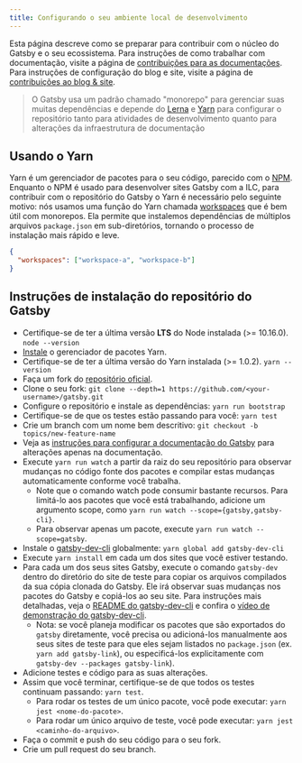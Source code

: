 ```yaml
---
title: Configurando o seu ambiente local de desenvolvimento
---
```


Esta página descreve como se preparar para contribuir com o núcleo do Gatsby e o seu ecossistema. Para instruções de como trabalhar com documentação, visite a página de [contribuições para as documentações](/contributing/docs-contributions/). Para instruções de configuração do blog e site, visite a página de [contribuições ao blog & site](/contributing/blog-and-website-contributions/).

> O Gatsby usa um padrão chamado "monorepo" para gerenciar suas muitas dependências e depende do
> [Lerna](https://lerna.js.org/) e [Yarn](https://yarnpkg.com/en/) para configurar o repositório tanto para atividades de desenvolvimento quanto para alterações da infraestrutura de documentação

## Usando o Yarn

Yarn é um gerenciador de pacotes para o seu código, parecido com o [NPM](https://www.npmjs.com/). Enquanto o NPM é usado para desenvolver sites Gatsby com a ILC, para contribuir com o repositório do Gatsby o Yarn é necessário pelo seguinte motivo: nós usamos uma função do Yarn chamada [workspaces](https://yarnpkg.com/lang/en/docs/workspaces/) que é bem útil com monorepos. Ela permite que instalemos dependências de múltiplos arquivos `package.json` em sub-diretórios, tornando o processo de instalação mais rápido e leve.

```json:title=package.json
{
  "workspaces": ["workspace-a", "workspace-b"]
}
```

## Instruções de instalação do repositório do Gatsby

- Certifique-se de ter a última versão **LTS** do Node instalada (>= 10.16.0). `node --version`
- [Instale](https://yarnpkg.com/en/docs/install) o gerenciador de pacotes Yarn.
- Certifique-se de ter a última versão do Yarn instalada (>= 1.0.2). `yarn --version`
- Faça um fork do [repositório oficial](https://github.com/gatsbyjs/gatsby).
- Clone o seu fork: `git clone --depth=1 https://github.com/<your-username>/gatsby.git`
- Configure o repositório e instale as dependências: `yarn run bootstrap`
- Certifique-se de que os testes estão passando para você: `yarn test`
- Crie um branch com um nome bem descritivo: `git checkout -b topics/new-feature-name`
- Veja as [instruções para configurar a documentação do Gatsby](/contributing/docs-contributions#instruções-para-configurar-a-documentação-do-Gatsby) para alterações apenas na documentação.
- Execute `yarn run watch` a partir da raiz do seu repositório para observar mudanças no código fonte dos pacotes e compilar estas mudanças automaticamente conforme você trabalha.
  - Note que o comando watch pode consumir bastante recursos. Para limitá-lo aos pacotes que você está trabalhando, adicione um argumento scope, como `yarn run watch --scope={gatsby,gatsby-cli}`.
  - Para observar apenas um pacote, execute `yarn run watch --scope=gatsby`.
- Instale o [gatsby-dev-cli](https://www.npmjs.com/package/gatsby-dev-cli) globalmente: `yarn global add gatsby-dev-cli`
- Execute `yarn install` em cada um dos sites que você estiver testando.
- Para cada um dos seus sites Gatsby, execute o comando `gatsby-dev` dentro do diretório do site de teste para copiar
  os arquivos compilados da sua cópia clonada do Gatsby. Ele irá observar suas mudanças
  nos pacotes do Gatsby e copiá-los ao seu site. Para instruções mais detalhadas,
  veja o [README do gatsby-dev-cli](https://www.npmjs.com/package/gatsby-dev-cli) e confira o [vídeo de demonstração do gatsby-dev-cli](https://www.youtube.com/watch?v=D0SwX1MSuas).
  - Nota: se você planeja modificar os pacotes que são exportados do `gatsby` diretamente, você precisa ou adicioná-los manualmente aos seus sites de teste para que eles sejam listados no `package.json` (ex. `yarn add gatsby-link`), ou especificá-los explicitamente com `gatsby-dev --packages gatsby-link`).
- Adicione testes e código para as suas alterações.
- Assim que você terminar, certifique-se de que todos os testes continuam passando: `yarn test`.
  - Para rodar os testes de um único pacote, você pode executar: `yarn jest <nome-do-pacote>`.
  - Para rodar um único arquivo de teste, você pode executar: `yarn jest <caminho-do-arquivo>`.
- Faça o commit e push do seu código para o seu fork.
- Crie um pull request do seu branch.
